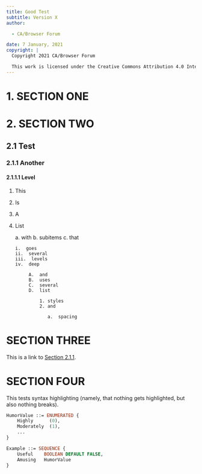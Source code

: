 ```yaml
---
title: Good Test
subtitle: Version X
author:

  - CA/Browser Forum

date: 7 January, 2021
copyright: |
  Copyright 2021 CA/Browser Forum

  This work is licensed under the Creative Commons Attribution 4.0 International license.
---
```


# 1. SECTION ONE

# 2. SECTION TWO

## 2.1 Test

### 2.1.1 Another

#### 2.1.1.1 Level

1. This
2. Is
3. A
4. List

   a.  with
   b.  subitems
   c.  that

       i.  goes
       ii.  several
       iii.  levels
       iv.  deep

            A.  and
            B.  uses
            C.  several
            D.  list

                1. styles
                2. and

                   a.  spacing

# SECTION THREE

This is a link to [Section 2.1.1](#another).

# SECTION FOUR

This tests syntax highlighting (namely, that nothing gets highlighted, but also nothing breaks).

```asn1
HumorValue ::= ENUMERATED {
    Highly      (0),
    Moderately  (1),
    ...
}

Example ::= SEQUENCE {
    Useful    BOOLEAN DEFAULT FALSE,
    Amusing   HumorValue
}
```
